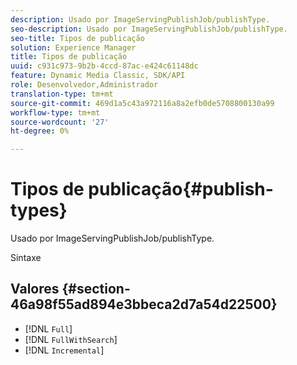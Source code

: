 ```yaml
---
description: Usado por ImageServingPublishJob/publishType.
seo-description: Usado por ImageServingPublishJob/publishType.
seo-title: Tipos de publicação
solution: Experience Manager
title: Tipos de publicação
uuid: c931c973-9b2b-4ccd-87ac-e424c61148dc
feature: Dynamic Media Classic, SDK/API
role: Desenvolvedor,Administrador
translation-type: tm+mt
source-git-commit: 469d1a5c43a972116a8a2efb0de5708800130a99
workflow-type: tm+mt
source-wordcount: '27'
ht-degree: 0%

---
```



# Tipos de publicação{#publish-types}

Usado por ImageServingPublishJob/publishType.

Sintaxe

## Valores {#section-46a98f55ad894e3bbeca2d7a54d22500}

* [!DNL `Full`]
* [!DNL `FullWithSearch`]
* [!DNL `Incremental`]

